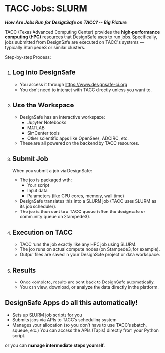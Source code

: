 # TACC Jobs: SLURM
***How Are Jobs Run for DesignSafe on TACC? -- Big Picture***

TACC (Texas Advanced Computing Center) provides the **high-performance computing (HPC)** resources that DesignSafe uses to run jobs. Specifically, jobs submitted from DesignSafe are executed on TACC's systems — typically Stampede3 or similar clusters.


Step-by-step Process:

1. ## Log into DesignSafe
    - You access it through https://www.designsafe-ci.org
    - You don’t need to interact with TACC directly unless you want to.

1. ## Use the Workspace
    - DesignSafe has an interactive workspace:
        - Jupyter Notebooks
        - MATLAB
        - SimCenter tools
        - Other scientific apps like OpenSees, ADCIRC, etc.
    - These are all powered on the backend by TACC resources.

1. ## Submit Job
    When you submit a job via DesignSafe:
    - The job is packaged with:
        - Your script
        - Input data
        - Parameters (like CPU cores, memory, wall time)
    - DesignSafe translates this into a SLURM job (TACC uses SLURM as its job scheduler).
    - The job is then sent to a TACC queue (often the designsafe or community queue on Stampede3).

1. ## Execution on TACC
    - TACC runs the job exactly like any HPC job using SLURM.
    - The job runs on actual compute nodes (on Stampede3, for example).
    - Output files are saved in your DesignSafe project or data workspace.

1. ## Results
    - Once complete, results are sent back to DesignSafe automatically.
    - You can view, download, or analyze the data directly in the platform.


## DesignSafe Apps do all this automatically!
- Sets up SLURM job scripts for you
- Submits jobs via APIs to TACC’s scheduling system
- Manages your allocation (so you don’t have to use TACC’s sbatch, squeue, etc.)
You can access the APIs (Tapis) directly from your Python script.

or you can **manage intermediate steps yourself.**

